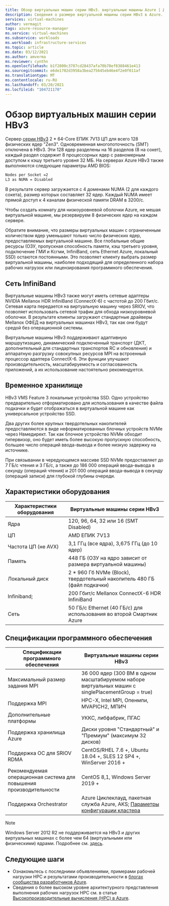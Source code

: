 ```yaml
---
title: Обзор виртуальных машин серии HBv3. виртуальные машины Azure | Документация Майкрософт
description: Сведения о размере виртуальной машины серии HBv3 в Azure.
services: virtual-machines
author: vermagit
tags: azure-resource-manager
ms.service: virtual-machines
ms.subservice: workloads
ms.workload: infrastructure-services
ms.topic: article
ms.date: 03/12/2021
ms.author: amverma
ms.reviewer: cynthn
ms.openlocfilehash: b1f2800c3787cd28437afa70b78ef8388461e413
ms.sourcegitcommit: e6de1702d3958a3bea275645eb46e4f2e0f011af
ms.translationtype: MT
ms.contentlocale: ru-RU
ms.lasthandoff: 03/20/2021
ms.locfileid: "104721170"
---
```

# <a name="hbv3-series-virtual-machine-overview"></a>Обзор виртуальных машин серии HBv3 

Сервер [серии HBv3](../../hbv3-series.md) 2 * 64-Core ЕПИК 7V13 ЦП для всего 128 физических ядер "Zen3". Одновременная многопоточность (SMT) отключена в HBv3. Эти 128 ядер разделены на 16 разделов (8 на сокет), каждый раздел содержит 8 процессорных ядер с равномерным доступом к кэшу третьего уровня 32 МБ. На серверах Azure HBv3 также выполняются следующие параметры AMD BIOS:

```bash
Nodes per Socket =2
L3 as NUMA = Disabled
```

В результате сервер загружается с 4 доменами NUMA (2 для каждого сокета), размер которых составляет 32 ядер. Каждый NUMA имеет прямой доступ к 4 каналам физической памяти DRAM в 3200/с.

Чтобы создать комнату для низкоуровневой оболочки Azure, не мешая виртуальной машине, мы резервируем 8 физических ядер на каждом сервере. 

Обратите внимание, что размеры виртуальных машин с ограниченным количеством ядер уменьшают только число физических ядер, предоставляемых виртуальной машине. Все глобальные общие ресурсы (ОЗУ, пропускная способность памяти, кэш третьего уровня, подключение ГМИ и Ксгми, InfiniBand, сеть Ethernet Azure, локальный SSD) остаются постоянными. Это позволяет клиенту выбрать размер виртуальной машины, наиболее подходящий для определенного набора рабочих нагрузок или лицензирования программного обеспечения.

## <a name="infiniband-networking"></a>Сеть InfiniBand
Виртуальные машины HBv3 также могут иметь сетевые адаптеры NVIDIA Mellanox HDR InfiniBand (ConnectX-6) с частотой до 200 Гбит/с. Сетевая карта передается на виртуальную машину через SRIOV, что позволяет использовать сетевой трафик для обхода низкоуровневой оболочки. В результате клиенты загружают стандартные драйверы Mellanox ОФЕД на виртуальных машинах HBv3, так как они будут средой без операционной системы.

Виртуальные машины HBv3 поддерживают адаптивную маршрутизацию, динамический подключенный транспорт (ДКТ, дополнительный для стандартных транспортов RC и обновления) и аппаратную разгрузку совокупных ресурсов MPI на встроенный процессор адаптера ConnectX-6. Эти функции улучшают производительность, масштабируемость и согласованность приложений, а их использование настоятельно рекомендуется.

## <a name="temporary-storage"></a>Временное хранилище
HBv3 VMS Feature 3 локальные устройства SSD. Одно устройство предварительно отформатировано для использования в качестве файла подкачки и будет отображаться в виртуальной машине как универсальное устройство SSD.

Два других более крупных твердотельных накопителей предоставляются в виде неформатированных блочных устройств NVMe через Нвмедирект. Так как блочное устройство NVMe обходит гипервизор, оно будет иметь более высокую пропускную способность, большее число операций ввода-вывода и более низкую задержку на источнике.

При связывании в чередующемся массиве SSD NVMe предоставляет до 7 ГБ/с чтения и 3 ГБ/с, а также до 186 000 операций ввода-вывода в секунду (операций чтения) и 201 000 операций ввода-вывода в секунду (операций записи) для глубокой глубины очереди.

## <a name="hardware-specifications"></a>Характеристики оборудования 

| Характеристики оборудования          | Виртуальные машины серии HBv3              |
|----------------------------------|----------------------------------|
| Ядра                            | 120, 96, 64, 32 или 16 (SMT Disabled)               | 
| ЦП                              | AMD ЕПИК 7V13                   | 
| Частота ЦП (не AVX)          | 3,1 ГГц (все ядра), 3,675 ГГц (до 10 ядер)    | 
| Память                           | 448 ГБ (ОЗУ на ядро зависит от размера виртуальной машины)         | 
| Локальный диск                       | 2 * 960 Гб NVMe (Block), твердотельный накопитель 480 ГБ (файл подкачки) | 
| Infiniband;                       | 200 Гбит/с Mellanox ConnectX-6 HDR InfiniBand | 
| Сеть                          | 50 ГБ/с Ethernet (40 ГБ/с) для использования во второй Смартник Azure | 

## <a name="software-specifications"></a>Спецификации программного обеспечения 

| Спецификации программного обеспечения        | Виртуальные машины серии HBv3                                            | 
|--------------------------------|-----------------------------------------------------------|
| Максимальный размер задания MPI               | 36 000 ядер (300 ВМ в одном масштабируемом наборе виртуальных машин с singlePlacementGroup = true) |
| Поддержка MPI                    | HPC-X, Intel MPI, Опенмпи, MVAPICH2, МПИЧ  |
| Дополнительные платформы          | УККС, либфабрик, ПГАС                  |
| Поддержка хранилища Azure          | Диски уровня "Стандартный" и "Премиум" (максимум 32 дисков)              |
| Поддержка ОС для SRIOV RDMA      | CentOS/RHEL 7.6 +, Ubuntu 18.04 +, SLES 12 SP4 +, WinServer 2016 +           |
| Рекомендуемая операционная система для повышения производительности | CentOS 8,1, Windows Server 2019 +
| Поддержка Orchestrator           | Azure Циклеклауд, пакетная служба Azure, AKS; [Параметры конфигурации кластера](../../sizes-hpc.md#cluster-configuration-options)                      | 

> [!NOTE] 
> Windows Server 2012 R2 не поддерживается на HBv3 и других виртуальных машинах с более чем 64 (виртуальными или физическими) ядрами. Подробнее см. [здесь](https://docs.microsoft.com/windows-server/virtualization/hyper-v/supported-windows-guest-operating-systems-for-hyper-v-on-windows).

## <a name="next-steps"></a>Следующие шаги

- Ознакомьтесь с последними объявлениями, примерами рабочей нагрузки HPC и результатами производительности в [блогах сообщества разработчиков Azure](https://techcommunity.microsoft.com/t5/azure-compute/bg-p/AzureCompute).
- Сведения о более высоком уровне архитектурного представления выполнения рабочих нагрузок HPC см. в статье [Высокопроизводительные вычисления (HPC) в Azure](/azure/architecture/topics/high-performance-computing/).